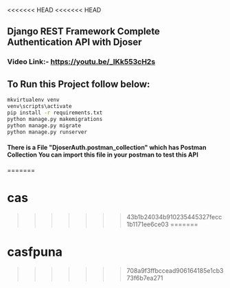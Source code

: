 <<<<<<< HEAD
<<<<<<< HEAD
## Django REST Framework Complete Authentication API with Djoser
### Video Link:- https://youtu.be/_IKk553cH2s

## To Run this Project follow below:

```bash
mkvirtualenv venv
venv\scripts\activate
pip install -r requirements.txt
python manage.py makemigrations
python manage.py migrate
python manage.py runserver
```

#### There is a File "DjoserAuth.postman_collection" which has Postman Collection You can import this file in your postman to test this API

=======
# cas
>>>>>>> 43b1b24034b910235445327fecc1b1171ee6ce03
=======
# casfpuna
>>>>>>> 708a9f3ffbccead906164185e1cb373f6b7ea271
